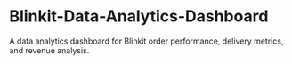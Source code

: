 # Blinkit-Data-Analytics-Dashboard
A data analytics dashboard for Blinkit order performance, delivery metrics, and revenue analysis.

